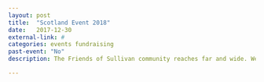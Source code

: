 ```yaml
---
layout: post
title:  "Scotland Event 2018"
date:   2017-12-30
external-link: #
categories: events fundraising
past-event: "No"
description: The Friends of Sullivan community reaches far and wide. We therefore intend to hold an evening reception/dinner in Scotland. If you are interested, please register your interest.

---
```



